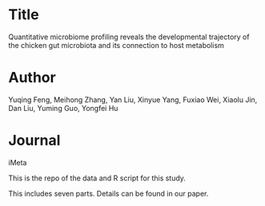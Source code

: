 # Title
Quantitative microbiome profiling reveals the developmental trajectory of the chicken gut microbiota and its connection to host metabolism

# Author
Yuqing Feng, Meihong Zhang, Yan Liu, Xinyue Yang, Fuxiao Wei, Xiaolu Jin, Dan Liu, Yuming Guo, Yongfei Hu

# Journal
iMeta


This is the repo of the data and R script for this study.

This includes seven parts. Details can be found in our paper.
